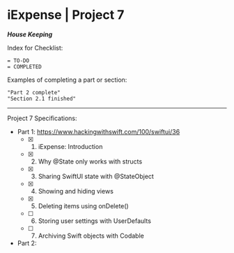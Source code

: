 #  iExpense | Project 7

***House Keeping***

Index for Checklist:

    = TO-DO
    = COMPLETED

Examples of completing a part or section:

    "Part 2 complete"
    "Section 2.1 finished"

______
Project 7 Specifications:

- Part 1: https://www.hackingwithswift.com/100/swiftui/36
    - [x] 1. iExpense: Introduction
    - [x] 2. Why @State only works with structs
    - [x] 3. Sharing SwiftUI state with @StateObject
    - [x] 4. Showing and hiding views
    - [x] 5. Deleting items using onDelete()
    - [ ] 6. Storing user settings with UserDefaults
    - [ ] 7. Archiving Swift objects with Codable

- Part 2: 
